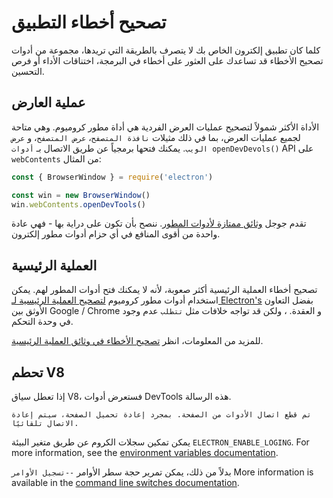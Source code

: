 # تصحيح أخطاء التطبيق

كلما كان تطبيق إلكترون الخاص بك لا يتصرف بالطريقة التي تريدها، مجموعة من أدوات تصحيح الأخطاء قد تساعدك على العثور على أخطاء في البرمجة، اختناقات الأداء أو فرص التحسين.

## عملية العارض

الأداة الأكثر شمولاً لتصحيح عمليات العرض الفردية هي أداة مطور كروميوم. وهي متاحة لجميع عمليات العرض، بما في ذلك مثيلات `نافذة المتصفح`، `عرض المتصفح`، و `عرض الويب`. يمكنك فتحها برمجياً عن طريق الاتصال بـ `أدوات openDevDevols()` API على `webContents` من المثال:

```javascript
const { BrowserWindow } = require('electron')

const win = new BrowserWindow()
win.webContents.openDevTools()
```

تقدم جوجل [وثائق ممتازة لأدوات المطور](https://developer.chrome.com/devtools). ننصح بأن تكون على دراية بها - فهي عادة واحدة من أقوى المنافع في أي حزام أدوات مطور إلكترون.

## العملية الرئيسية

تصحيح أخطاء العملية الرئيسية أكثر صعوبة، لأنه لا يمكنك فتح أدوات المطور لهم. يمكن استخدام أدوات مطور كروميوم [ لتصحيح العملية الرئيسية لـ Electron's](https://nodejs.org/en/docs/inspector/) بفضل التعاون الأوثق بين Google / Chrome و العقدة. ، ولكن قد تواجه خلافات مثل `تتطلب` عدم وجود في وحدة التحكم.

للمزيد من المعلومات، انظر [تصحيح الأخطاء في وثائق العملية الرئيسية](./debugging-main-process.md).

## تحطم V8

إذا تعطل سياق V8، فستعرض أدوات DevTools هذه الرسالة.

`تم قطع اتصال الأدوات من الصفحة. بمجرد إعادة تحميل الصفحة، سيتم إعادة الاتصال تلقائيًا.`

يمكن تمكين سجلات الكروم عن طريق متغير البيئة `ELECTRON_ENABLE_LOGING`. For more information, see the [environment variables documentation](../api/environment-variables.md#electron_enable_logging).

بدلاً من ذلك، يمكن تمرير حجة سطر الأوامر `--تسجيل الأوامر` More information is available in the [command line switches documentation](../api/command-line-switches.md#--enable-logging).
